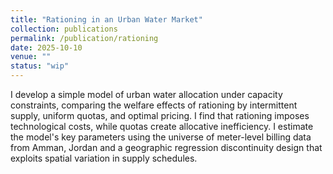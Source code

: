 ```yaml
---
title: "Rationing in an Urban Water Market"
collection: publications
permalink: /publication/rationing
date: 2025-10-10
venue: ""
status: "wip"
---
```


I develop a simple model of urban water allocation under capacity constraints, comparing the welfare effects of rationing by intermittent supply, uniform quotas, and optimal pricing. I find that rationing imposes technological costs, while quotas create allocative inefficiency. I estimate the model's key parameters using the universe of meter-level billing data from Amman, Jordan and a geographic regression discontinuity design that exploits spatial variation in supply schedules.
